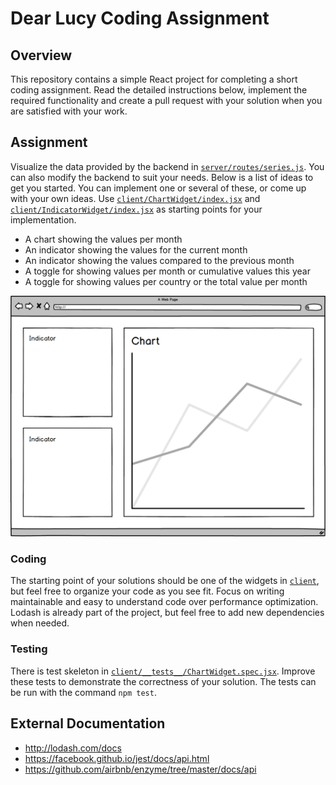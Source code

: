 # Dear Lucy Coding Assignment

## Overview
This repository contains a simple React project for completing a short coding assignment. Read the detailed instructions below, implement the required functionality and create a pull request with your solution when you are satisfied with your work.

## Assignment
Visualize the data provided by the backend in [`server/routes/series.js`](server/routes/series.js). You can also modify the backend to suit your needs. Below is a list of ideas to get you started. You can implement one or several of these, or come up with your own ideas. Use [`client/ChartWidget/index.jsx`](client/ChartWidget/index.jsx) and [`client/IndicatorWidget/index.jsx`](client/IndicatorWidget/index.jsx) as starting points for your implementation.
* A chart showing the values per month
* An indicator showing the values for the current month
* An indicator showing the values compared to the previous month
* A toggle for showing values per month or cumulative values this year
* A toggle for showing values per country or the total value per month

![Example dashboard](dashboard.png)

### Coding
The starting point of your solutions should be one of the widgets in [`client`](client), but feel free to organize your code as you see fit. Focus on writing maintainable and easy to understand code over performance optimization. Lodash is already part of the project, but feel free to add new dependencies when needed.

### Testing
There is test skeleton in [`client/__tests__/ChartWidget.spec.jsx`](client/__tests__/ChartWidget.spec.jsx). Improve these tests to demonstrate the correctness of your solution. The tests can be run with the command ```npm test```.

## External Documentation
* http://lodash.com/docs
* https://facebook.github.io/jest/docs/api.html
* https://github.com/airbnb/enzyme/tree/master/docs/api

